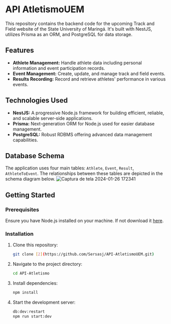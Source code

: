 # API AtletismoUEM

This repository contains the backend code for the upcoming Track and Field website of the State University of Maringá. It's built with NestJS, utilizes Prisma as an ORM, and PostgreSQL for data storage.

## Features

- **Athlete Management:** Handle athlete data including personal information and event participation records.
- **Event Management:** Create, update, and manage track and field events.
- **Results Recording:** Record and retrieve athletes' performance in various events.

## Technologies Used

- **NestJS:** A progressive Node.js framework for building efficient, reliable, and scalable server-side applications.
- **Prisma:** Next-generation ORM for Node.js used for easier database management.
- **PostgreSQL:** Robust RDBMS offering advanced data management capabilities.

## Database Schema

The application uses four main tables: `Athlete`, `Event`, `Result`, `AthleteToEvent`. The relationships between these tables are depicted in the schema diagram below.
![Captura de tela 2024-01-26 172341](https://github.com/Sersasj/API-AtletismoUEM/assets/32242350/9cd8ba6c-30ba-4e93-ae8e-ef2573f15f30)


## Getting Started

### Prerequisites

Ensure you have Node.js installed on your machine. If not download it [here](https://nodejs.org/%29).

### Installation

1. Clone this repository:

   ```sh
   git clone [2](https://github.com/Sersasj/API-AtletismoUEM.git)
   ```

2. Navigate to the project directory:

   ```sh
   cd API-Atletismo
   ```

3. Install dependencies:

   ```sh
   npm install
   ```

4. Start the development server:

   ```sh
   db:dev:restart
   npm run start:dev
   ```
